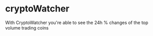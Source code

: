 # cryptoWatcher
With CryptoWatcher you're able to see the 24h % changes of the top volume trading coins
